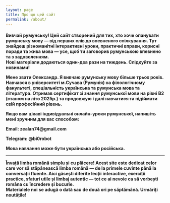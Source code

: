 ```yaml
---
layout: page
title: Про що цей сайт
permalink: /about/
---
```


<h4>Вивчай румунську!
Цей сайт створений для тих, хто хоче опанувати румунську мову —
від перших слів до впевненого спілкування.
Тут знайдеш різноманітні інтерактивні уроки, практичні вправи, корисні поради та жива мова —
усе, щоб ти заговорив румунською впевнено та з задоволенням.<br>
Нові матеріали додаються один-два рази на тиждень. Слідкуйте за новинами!
<p></p>
Мене звати Олександр. Я вивчаю румунську мову більше трьох років.
Навчався в університеті м.Сучава (Румунія) на філологічному факультеті,
 спеціальність українська та румунська мова та література.
Отримав сертифікат зі знання румунської мови на рівні В2 (станом на літо 2025р.)
та продовжую і далі навчатися та підіймати свій професійний рівень.
<p></p>
Якщо вам цікаві <strong>індивідуальні онлайн-уроки румунської</strong>, напишіть мені зручним для вас способом:
<p></p>
<p class="social-link">Email: zealan74@gmail.com</p>
<p class="social-link">Telegram: @bi0robot</p>
<p></p>
Мова навчання може бути <strong>українська</strong> або <strong>російська</strong>.
<p></p>
<hr>
<p></p>
Învață limba română simplu și cu plăcere!
Acest site este dedicat celor care vor să stăpânească limba română —
de la primele cuvinte până la conversații fluente.
Aici găsești diferite lecții interactive, exerciții practice, sfaturi utile și limbaj autentic —
tot ce ai nevoie ca să vorbești româna cu încredere și bucurie.<br>
Materialele noi se adugă o dată sau de două ori pe săptămână. Urmăriți noutățile!

</h4>
